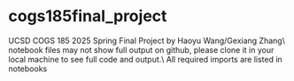 # cogs185final_project
UCSD COGS 185 2025 Spring Final Project by Haoyu Wang/Gexiang Zhang\\
notebook files may not show full output on github, please clone it in your local machine to see full code and output.\\
All required imports are listed in notebooks